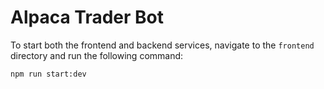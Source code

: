 # Alpaca Trader Bot

To start both the frontend and backend services, navigate to the `frontend` directory and run the following command:

```bash
npm run start:dev
```
